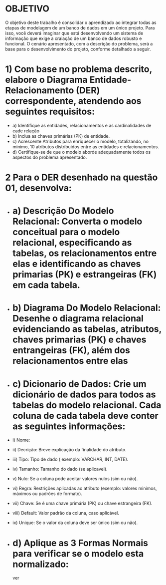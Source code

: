 # OBJETIVO
O objetivo deste trabalho é consolidar o aprendizado ao integrar todas as etapas de modelagem
de um banco de dados em um único projeto. Para isso, você deverá imaginar que está
desenvolvendo um sistema de informação que exige a craiação de um banco de dados robusto e 
funcional. O cenário apresentado, com a descrição do problema, será a base para o desenvolvimento
do projeto, conforme detalhado a seguir.

# 1) Com base no problema descrito, elabore o Diagrama Entidade-Relacionamento (DER) correspondente, atendendo aos seguintes requisitos:
- a) Identifique as entidades, relacionamentos e as cardinalidades de cade relação
- b) Inclua as chaves primárias (PK) de entidade.
- c) Acrescente Atributos para enriquecer o modelo, totalizando, no minimo, 10 atributos distribuidos entre as entidades e relacionamentos.
- d) Certifique-se de que o modelo aborde adequadamente todos os aspectos do problema apresentado.

# 2 Para o DER desenhado na questão 01, desenvolva:
- # a) Descrição Do Modelo Relacional: Converta o modelo conceitual para o modelo relacional, especificando as tabelas, os relacionamentos entre elas e identificando as chaves primarias (PK) e estrangeiras (FK) em cada tabela.
- # b) Diagrama Do Modelo Relacional: Desenhe o diagrama relacional evidenciando as tabelas, atributos, chaves primarias (PK) e chaves entrangeiras (FK), além dos relacionamentos entre elas
- # c) Dicionario de Dados: Crie um dicionário de dados para todos as tabelas do modelo relacional. Cada coluna de cada tabela deve conter as seguintes informações:
- i) Nome:
- ii) Decrição: Breve explicação da finalidade do atributo.
- iii) Tipo: Tipo de dado ( exemplo: VARCHAR, INT, DATE).
- iv) Tamanho: Tamanho do dado (se aplicavel).
- v) Nulo: Se a coluna pode aceitar valores nulos (sim ou não).
- vi) Regra: Restrições aplicadas ao atributo (exemplo: valores minimos, máximos ou padrões de formato).
- vii) Chave: Se é uma chave primária (PK) ou chave estrangeira (FK).
- viii) Default: Valor padrão da coluna, caso aplicável.
- ix) Unique: Se o valor da coluna deve ser único (sim ou não).

- # d) Aplique as 3 Formas Normais para verificar se o modelo esta normalizado:
  ver


